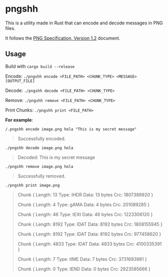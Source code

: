 # pngshh

This is a utility made in Rust that can encode and decode messages in PNG files.

It follows the [PNG Specification, Version 1.2](http://www.libpng.org/pub/png/spec/1.2/PNG-Structure.html) document.

## Usage

Build with `cargo build --release`

Encode: `./pngshh encode <FILE_PATH> <CHUNK_TYPE> <MESSAGE> [OUTPUT_FILE]`

Decode: `./pngshh decode <FILE_PATH> <CHUNK_TYPE>`

Remove: `./pngshh remove <FILE_PATH> <CHUNK_TYPE>`

Print Chunks: `./pngshh print <FILE_PATH>`

**For example**:

`/.pngshh encode image.png hola "This is my secret message"`

> Successfully encoded.

`./pngshh decode image.png hola`

> Decoded: This is my secret message

`./pngshh remove image.png hola`

> Successfully removed.

`./pngshh print image.png`

> Chunk {
> Length: 13
> Type: IHDR
> Data: 13 bytes
> Crc: 1807389920
> }
>
> Chunk {
> Length: 4
> Type: gAMA
> Data: 4 bytes
> Crc: 201089285
> }
>
> Chunk {
> Length: 46
> Type: tEXt
> Data: 46 bytes
> Crc: 1223306120
> }
>
> Chunk {
> Length: 8192
> Type: IDAT
> Data: 8192 bytes
> Crc: 1808155945
> }
>
> Chunk {
> Length: 8192
> Type: IDAT
> Data: 8192 bytes
> Crc: 977458620
> }
>
> Chunk {
> Length: 4833
> Type: IDAT
> Data: 4833 bytes
> Crc: 4100335391
> }
>
> Chunk {
> Length: 7
> Type: tIME
> Data: 7 bytes
> Crc: 3731693981
> }
>
> Chunk {
> Length: 0
> Type: IEND
> Data: 0 bytes
> Crc: 2923585666
> }
